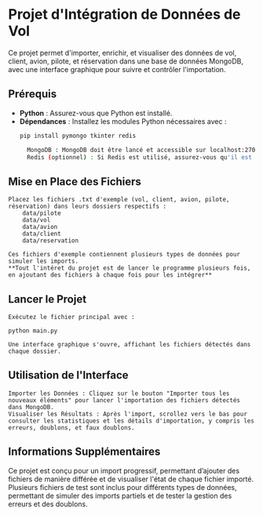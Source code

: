 # Projet d'Intégration de Données de Vol

Ce projet permet d'importer, enrichir, et visualiser des données de vol, client, avion, pilote, et réservation dans une base de données MongoDB, avec une interface graphique pour suivre et contrôler l'importation.

## Prérequis

- **Python** : Assurez-vous que Python est installé.
- **Dépendances** : Installez les modules Python nécessaires avec :
  ```bash
  pip install pymongo tkinter redis

    MongoDB : MongoDB doit être lancé et accessible sur localhost:27017.
    Redis (optionnel) : Si Redis est utilisé, assurez-vous qu'il est configuré sur localhost:6379.

## Mise en Place des Fichiers

    Placez les fichiers .txt d'exemple (vol, client, avion, pilote, réservation) dans leurs dossiers respectifs :
        data/pilote
        data/vol
        data/avion
        data/client
        data/reservation

    Ces fichiers d'exemple contiennent plusieurs types de données pour simuler les imports.  
    **Tout l'intéret du projet est de lancer le programme plusieurs fois, en ajoutant des fichiers à chaque fois pour les intégrer**

## Lancer le Projet

    Exécutez le fichier principal avec :

    python main.py

    Une interface graphique s'ouvre, affichant les fichiers détectés dans chaque dossier.

## Utilisation de l'Interface

    Importer les Données : Cliquez sur le bouton "Importer tous les nouveaux éléments" pour lancer l'importation des fichiers détectés dans MongoDB.
    Visualiser les Résultats : Après l'import, scrollez vers le bas pour consulter les statistiques et les détails d'importation, y compris les erreurs, doublons, et faux doublons.

## Informations Supplémentaires

Ce projet est conçu pour un import progressif, permettant d’ajouter des fichiers de manière différée et de visualiser l'état de chaque fichier importé. Plusieurs fichiers de test sont inclus pour différents types de données, permettant de simuler des imports partiels et de tester la gestion des erreurs et des doublons.
